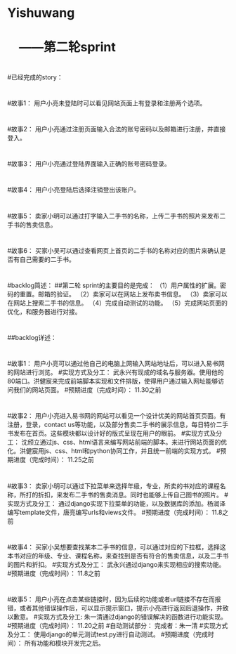 #   Yishuwang
#      ——第二轮sprint
#
#
#已经完成的story：
#
#故事1：
用户小亮未登陆时可以看见网站页面上有登录和注册两个选项。
#
#故事2：
用户小亮通过注册页面输入合法的账号密码以及邮箱进行注册，并直接登入。
#
#故事3：
用户小亮通过登陆界面输入正确的账号密码登录。
#
#故事4：
用户小亮登陆后选择注销登出该账户。
#
#故事5：
卖家小明可以通过打字输入二手书的名称，上传二手书的照片来发布二手书的售卖信息。
#
#故事6：
买家小吴可以通过查看网页上首页的二手书的名称对应的图片来确认是否有自己需要的二手书。
#
#backlog简述：
##第二轮 sprint的主要目的是完成：
        （1）用户属性的扩展。密码的重置。邮箱的验证。
        （2）卖家可以在网站上发布卖书信息。
        （3）卖家可以在网站上搜索二手书的信息。
        （4）完成自动测试的功能。
        （5）完成网站页面的优化，和服务器进行对接。
#       
#
##backlog详述：
#
#故事1：
用户小亮可以通过他自己的电脑上网输入网站地址后，可以进入易书网的网站进行浏览。
#实现方式及分工：
武永兴有现成的域名与服务器。使用他的80端口。洪健宸来完成前端脚本实现和文件排版，使得用户通过输入网址能够访问我们的网站页面。
#预期进度（完成时间）：
11.30之前 
#
#故事2：
用户小亮进入易书网的网站可以看见一个设计优美的网站首页页面。有注册，登录，contact us等功能，以及部分售卖二手书的展示信息，每日特价二手书发布在首页。这些模块都以设计好的版式呈现在用户的眼前。
#实现方式及分工：
沈颀立通过js、css、html语言来编写网站前端的脚本。来进行网站页面的优化。洪健宸用js、css、html和python协同工作，并且统一前端的实现方式。
#预期进度（完成时间）：
11.25之前 
#
#故事3：
卖家小明可以通过下拉菜单来选择年级，专业，所卖的书对应的课程名称，所打的折扣，来发布二手书的售卖消息。同时也能够上传自己图书的照片。
#实现方式及分工：
通过django实现下拉菜单的功能，以及数据库的添加。杨润泽编写template文件，唐亮编写urls和views文件。
#预期进度（完成时间）：
11.8之前 
#
#故事4：
买家小吴想要查找某本二手书的信息，可以通过对应的下拉框，选择这本书对应的年级、专业、课程名称，来查找到是否有符合的售卖信息，以及二手书的图片和折扣。
#实现方式及分工：
武永兴通过django来实现相应的搜索功能。
#预期进度（完成时间）：
11.8之前 
#
#故事5：
用户小亮在点击某些链接时，因为后续的功能或者url链接不存在而报错，或者其他错误操作后，可以显示提示窗口，提示小亮进行返回后退操作，并致以歉意。
#实现方式及分工:
朱一清通过django的错误解决的函数进行功能实现。
#预期进度（完成时间）：
11.20之前
#自动测试部分：
完成者：朱一清
#实现方式及分工：
使用django的单元测试test.py进行自动测试。
#预期进度（完成时间）：
所有功能和模块开发完之后。
